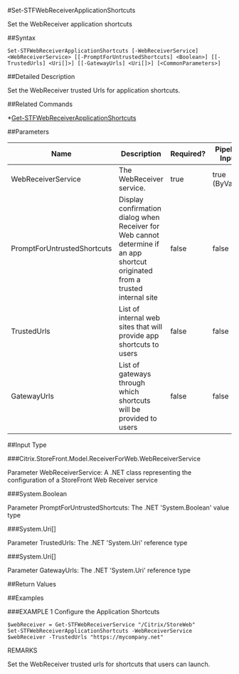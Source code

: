 #Set-STFWebReceiverApplicationShortcuts
Set the WebReceiver application shortcuts
##Syntax
```Set-STFWebReceiverApplicationShortcuts [-WebReceiverService] <WebReceiverService> [[-PromptForUntrustedShortcuts] <Boolean>] [[-TrustedUrls] <Uri[]>] [[-GatewayUrls] <Uri[]>] [<CommonParameters>]
```
##Detailed Description
Set the WebReceiver trusted Urls for application shortcuts.
##Related Commands
*[Get-STFWebReceiverApplicationShortcuts](Get-STFWebReceiverApplicationShortcuts)
##Parameters
|Name|Description|Required?|Pipeline Input||--|--|--|--||WebReceiverService|The WebReceiver service.|true|true (ByValue)||PromptForUntrustedShortcuts|Display confirmation dialog when Receiver for Web cannot determine if an app shortcut originated from a trusted internal site|false|false||TrustedUrls|List of internal web sites that will provide app shortcuts to users|false|false||GatewayUrls|List of gateways through which shortcuts will be provided to users|false|false|##Input Type
###Citrix.StoreFront.Model.ReceiverForWeb.WebReceiverService
Parameter WebReceiverService: A .NET class representing the configuration of a StoreFront Web Receiver service
###System.Boolean
Parameter PromptForUntrustedShortcuts: The .NET 'System.Boolean' value type
###System.Uri[]
Parameter TrustedUrls: The .NET 'System.Uri' reference type
###System.Uri[]
Parameter GatewayUrls: The .NET 'System.Uri' reference type
##Return Values
##Examples
###EXAMPLE 1 Configure the Application Shortcuts
```$webReceiver = Get-STFWebReceiverService "/Citrix/StoreWeb"
Set-STFWebReceiverApplicationShortcuts -WebReceiverService $webReceiver -TrustedUrls "https://mycompany.net"
```
REMARKS
Set the WebReceiver trusted urls for shortcuts that users can launch.
